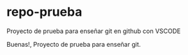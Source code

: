 # repo-prueba
Proyecto de prueba para enseñar git en github con VSCODE


Buenas!, Proyecto de prueba para enseñar git.